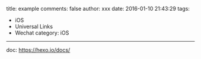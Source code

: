title: example
comments: false
author: xxx
date: 2016-01-10 21:43:29
tags:
- iOS
- Universal Links
- Wechat
category: iOS
---

doc: https://hexo.io/docs/

